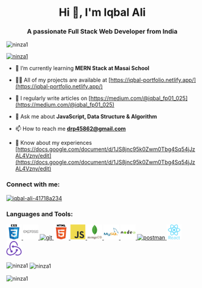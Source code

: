 <h1 align="center">Hi 👋, I'm Iqbal Ali</h1>
<h3 align="center">A passionate Full Stack Web Developer from India</h3>

<p align="left"> <img src="https://komarev.com/ghpvc/?username=ninza1&label=Profile%20views&color=0e75b6&style=flat" alt="ninza1" /> </p>

<p align="left"> <a href="https://github.com/ryo-ma/github-profile-trophy"><img src="https://github-profile-trophy.vercel.app/?username=ninza1" alt="ninza1" /></a> </p>

- 🌱 I’m currently learning **MERN Stack at Masai School**

- 👨‍💻 All of my projects are available at [https://iqbal-portfolio.netlify.app/](https://iqbal-portfolio.netlify.app/)

- 📝 I regularly write articles on [https://medium.com/@iqbal_fp01_025](https://medium.com/@iqbal_fp01_025)

- 💬 Ask me about **JavaScript, Data Structure & Algorithm**

- 📫 How to reach me **drp45862@gmail.com**

- 📄 Know about my experiences [https://docs.google.com/document/d/1JS8jnc95k0Zwm0Tbg4Sq54jJzAL4Vzny/edit](https://docs.google.com/document/d/1JS8jnc95k0Zwm0Tbg4Sq54jJzAL4Vzny/edit)

<h3 align="left">Connect with me:</h3>
<p align="left">
<a href="https://linkedin.com/in/iqbal-ali-41718a234" target="blank"><img align="center" src="https://raw.githubusercontent.com/rahuldkjain/github-profile-readme-generator/master/src/images/icons/Social/linked-in-alt.svg" alt="iqbal-ali-41718a234" height="30" width="40" /></a>
</p>

<h3 align="left">Languages and Tools:</h3>
<p align="left"> <a href="https://www.w3schools.com/css/" target="_blank" rel="noreferrer"> <img src="https://raw.githubusercontent.com/devicons/devicon/master/icons/css3/css3-original-wordmark.svg" alt="css3" width="40" height="40"/> </a> <a href="https://expressjs.com" target="_blank" rel="noreferrer"> <img src="https://raw.githubusercontent.com/devicons/devicon/master/icons/express/express-original-wordmark.svg" alt="express" width="40" height="40"/> </a> <a href="https://git-scm.com/" target="_blank" rel="noreferrer"> <img src="https://www.vectorlogo.zone/logos/git-scm/git-scm-icon.svg" alt="git" width="40" height="40"/> </a> <a href="https://www.w3.org/html/" target="_blank" rel="noreferrer"> <img src="https://raw.githubusercontent.com/devicons/devicon/master/icons/html5/html5-original-wordmark.svg" alt="html5" width="40" height="40"/> </a> <a href="https://developer.mozilla.org/en-US/docs/Web/JavaScript" target="_blank" rel="noreferrer"> <img src="https://raw.githubusercontent.com/devicons/devicon/master/icons/javascript/javascript-original.svg" alt="javascript" width="40" height="40"/> </a> <a href="https://www.mongodb.com/" target="_blank" rel="noreferrer"> <img src="https://raw.githubusercontent.com/devicons/devicon/master/icons/mongodb/mongodb-original-wordmark.svg" alt="mongodb" width="40" height="40"/> </a> <a href="https://www.mysql.com/" target="_blank" rel="noreferrer"> <img src="https://raw.githubusercontent.com/devicons/devicon/master/icons/mysql/mysql-original-wordmark.svg" alt="mysql" width="40" height="40"/> </a> <a href="https://nodejs.org" target="_blank" rel="noreferrer"> <img src="https://raw.githubusercontent.com/devicons/devicon/master/icons/nodejs/nodejs-original-wordmark.svg" alt="nodejs" width="40" height="40"/> </a> <a href="https://postman.com" target="_blank" rel="noreferrer"> <img src="https://www.vectorlogo.zone/logos/getpostman/getpostman-icon.svg" alt="postman" width="40" height="40"/> </a> <a href="https://reactjs.org/" target="_blank" rel="noreferrer"> <img src="https://raw.githubusercontent.com/devicons/devicon/master/icons/react/react-original-wordmark.svg" alt="react" width="40" height="40"/> </a> <a href="https://redux.js.org" target="_blank" rel="noreferrer"> <img src="https://raw.githubusercontent.com/devicons/devicon/master/icons/redux/redux-original.svg" alt="redux" width="40" height="40"/> </a> </p>

<p><img align="left" src="https://github-readme-stats.vercel.app/api/top-langs?username=ninza1&show_icons=true&locale=en&layout=compact" alt="ninza1" /></p>

<p>&nbsp;<img align="center" src="https://github-readme-stats.vercel.app/api?username=ninza1&show_icons=true&locale=en" alt="ninza1" /></p>

<p><img align="center" src="https://github-readme-streak-stats.herokuapp.com/?user=ninza1&" alt="ninza1" /></p>
